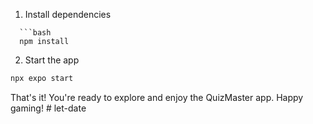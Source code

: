 


1. Install dependencies
 ```
   ```bash
   npm install
   ```

2. Start the app

```bash
npx expo start
```
That's it! You're ready to explore and enjoy the QuizMaster app. Happy gaming!
#   l e t - d a t e  
 